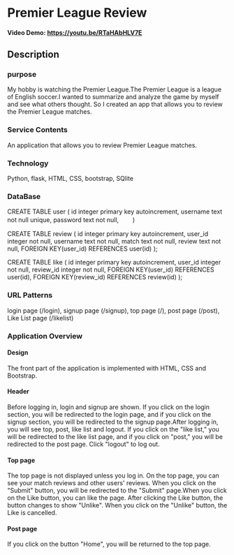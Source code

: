 # Premier League Review
#### Video Demo: https://youtu.be/RTaHAbHLV7E
## Description
### purpose
My hobby is watching the Premier League.The Premier League is a league of English soccer.I wanted to summarize and analyze the game by myself and see what others thought. So I created an app that allows you to review the Premier League matches.
### Service Contents
An application that allows you to review Premier League matches.
### Technology
Python, flask, HTML, CSS, bootstrap, SQlite
### DataBase
CREATE TABLE user (
    id integer primary key autoincrement,
    username text not null unique,
    password text not null,　　
)　　

CREATE TABLE review (
    id integer primary key autoincrement,
    user_id integer not null,
    username text not null,
    match text not null,
    review text not null,
    FOREIGN KEY(user_id) REFERENCES user(id)
);

CREATE TABLE like (
    id integer primary key autoincrement,
    user_id integer not null,
    review_id integer not null,
    FOREIGN KEY(user_id) REFERENCES user(id),
    FOREIGN KEY(review_id) REFERENCES review(id)
);
### URL Patterns
login page (/login),
signup page (/signup),
top page (/),
post page (/post),
Like List page (/likelist)
### Application Overview
#### Design
The front part of the application is implemented with HTML, CSS and Bootstrap.
#### Header
Before logging in, login and signup are shown. If you click on the login section, you will be redirected to the login page, and if you click on the signup section, you will be redirected to the signup page.After logging in, you will see top, post, like list and logout. If you click on the "like list," you will be redirected to the like list page, and if you click on "post," you will be redirected to the post page. Click "logout" to log out.
#### Top page
The top page is not displayed unless you log in. On the top page, you can see your match reviews and other users' reviews. When you click on the "Submit" button, you will be redirected to the "Submit" page.When you click on the Like button, you can like the page. After clicking the Like button, the button changes to show "Unlike". When you click on the "Unlike" button, the Like is cancelled.
#### Post page
If you click on the button "Home", you will be returned to the top page.
